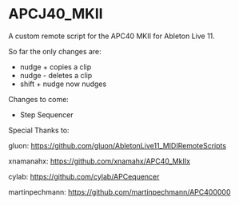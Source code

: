 # APCJ40_MKII

A custom remote script for the APC40 MKII for Ableton Live 11. 

So far the only changes are: 

- nudge + copies a clip 
- nudge - deletes a clip 
- shift + nudge now nudges 

Changes to come: 

- Step Sequencer 

Special Thanks to: 

gluon: https://github.com/gluon/AbletonLive11_MIDIRemoteScripts

xnamanahx: https://github.com/xnamahx/APC40_MkIIx

cylab: https://github.com/cylab/APCequencer

martinpechmann: https://github.com/martinpechmann/APC400000


